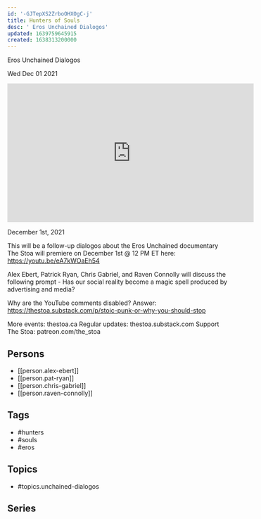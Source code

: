 ```yaml
---
id: '-GJTepXS2ZrboOHXOgC-j'
title: Hunters of Souls
desc: ' Eros Unchained Dialogos'
updated: 1639759645915
created: 1638313200000
---
```



 Eros Unchained Dialogos

Wed Dec 01 2021

<iframe width="560" height="315" src="https://www.youtube.com/embed/4_kp5twiHcc" title="Hunters of Souls: Eros Unchained Dialogos w/ Alex Ebert, Pat Ryan, Chris Gabriel, and Raven Connolly" frameborder="0" allow="accelerometer; autoplay; clipboard-write; encrypted-media; gyroscope; picture-in-picture" allowfullscreen ></iframe>

December 1st, 2021

This will be a follow-up dialogos about the Eros Unchained documentary The Stoa will premiere on December 1st @ 12 PM ET here: https://youtu.be/eA7kWOaEh54

Alex Ebert, Patrick Ryan, Chris Gabriel, and Raven Connolly will discuss the following prompt - Has our social reality become a magic spell produced by advertising and media?

Why are the YouTube comments disabled? Answer: https://thestoa.substack.com/p/stoic-punk-or-why-you-should-stop

More events: thestoa.ca
Regular updates: thestoa.substack.com
Support The Stoa: patreon.com/the_stoa

## Persons

- [[person.alex-ebert]]
- [[person.pat-ryan]]
- [[person.chris-gabriel]]
- [[person.raven-connolly]]

## Tags

- #hunters
- #souls
- #eros

## Topics

- #topics.unchained-dialogos

## Series



